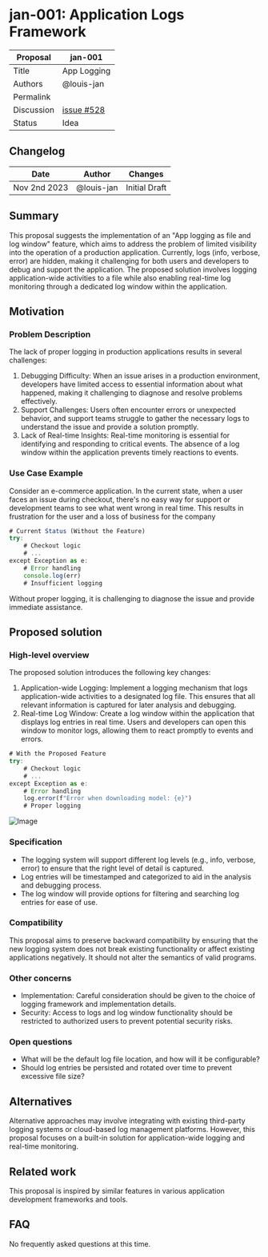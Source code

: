 # jan-001: Application Logs Framework

| Proposal   | jan-001                                               |
| ---------- | ----------------------------------------------------- |
| Title      | App Logging                                           |
| Authors    | @louis-jan                                            |
| Permalink  |                                                       |
| Discussion | [issue #528](https://github.com/janhq/jan/issues/528) |
| Status     | Idea                                                  |

## Changelog

| Date         | Author     | Changes       |
| ------------ | ---------- | ------------- |
| Nov 2nd 2023 | @louis-jan | Initial Draft |

## Summary

This proposal suggests the implementation of an "App logging as file and log window" feature, which aims to address the problem of limited visibility into the operation of a production application. Currently, logs (info, verbose, error) are hidden, making it challenging for both users and developers to debug and support the application. The proposed solution involves logging application-wide activities to a file while also enabling real-time log monitoring through a dedicated log window within the application.

## Motivation

### Problem Description
The lack of proper logging in production applications results in several challenges:

1. Debugging Difficulty: When an issue arises in a production environment, developers have limited access to essential information about what happened, making it challenging to diagnose and resolve problems effectively.
2. Support Challenges: Users often encounter errors or unexpected behavior, and support teams struggle to gather the necessary logs to understand the issue and provide a solution promptly.
3. Lack of Real-time Insights: Real-time monitoring is essential for identifying and responding to critical events. The absence of a log window within the application prevents timely reactions to events.

### Use Case Example
Consider an e-commerce application. In the current state, when a user faces an issue during checkout, there's no easy way for support or development teams to see what went wrong in real time. This results in frustration for the user and a loss of business for the company

```ts
# Current Status (Without the Feature)
try:
    # Checkout logic
    # ...
except Exception as e:
    # Error handling
    console.log(err)
    # Insufficient logging
```

Without proper logging, it is challenging to diagnose the issue and provide immediate assistance.

## Proposed solution

### High-level overview
The proposed solution introduces the following key changes:

1. Application-wide Logging: Implement a logging mechanism that logs application-wide activities to a designated log file. This ensures that all relevant information is captured for later analysis and debugging.
2. Real-time Log Window: Create a log window within the application that displays log entries in real time. Users and developers can open this window to monitor logs, allowing them to react promptly to events and errors.

```ts
# With the Proposed Feature
try:
    # Checkout logic
    # ...
except Exception as e:
    # Error handling
    log.error(f"Error when downloading model: {e}")
    # Proper logging

```

![Image](https://github.com/janhq/jan/assets/133622055/b60f6976-8138-438e-aa4f-7e103037e124)


### Specification

- The logging system will support different log levels (e.g., info, verbose, error) to ensure that the right level of detail is captured.
- Log entries will be timestamped and categorized to aid in the analysis and debugging process.
- The log window will provide options for filtering and searching log entries for ease of use.


### Compatibility

This proposal aims to preserve backward compatibility by ensuring that the new logging system does not break existing functionality or affect existing applications negatively. It should not alter the semantics of valid programs.


### Other concerns

- Implementation: Careful consideration should be given to the choice of logging framework and implementation details.
- Security: Access to logs and log window functionality should be restricted to authorized users to prevent potential security risks.

### Open questions

- What will be the default log file location, and how will it be configurable?
- Should log entries be persisted and rotated over time to prevent excessive file size?

## Alternatives

Alternative approaches may involve integrating with existing third-party logging systems or cloud-based log management platforms. However, this proposal focuses on a built-in solution for application-wide logging and real-time monitoring.

## Related work

This proposal is inspired by similar features in various application development frameworks and tools.

## FAQ

No frequently asked questions at this time.